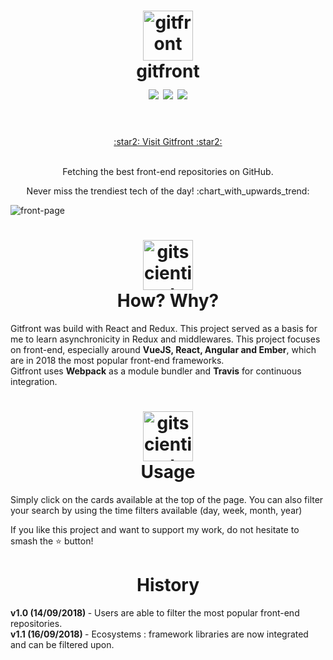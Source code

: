 <h1 align="center">
  	<img height="80" src="https://sendeyo.com/up/d/f30c064b15" alt="gitfront" /> <br> gitfront <br>
    <img align='center' src="https://img.shields.io/badge/version-1.1-brightgreen.svg"/>  
    <img align='center' src='https://img.shields.io/badge/status-up-brightgreen.svg'/>
    <img align='center' src='https://travis-ci.org/SCHKN/gitfront.svg?branch=master' /> <br> <br>
    
</h1>
<p align='center'>
<a  href='http://www.schkn.io'> :star2: Visit Gitfront :star2: </a> <br> <br>
</p>

<p align='center'>Fetching the best front-end repositories on GitHub.</p>
<p align='center'>Never miss the trendiest tech of the day! :chart_with_upwards_trend:</p> 


<img align="center" src="https://i.imgur.com/1fXhynf.png" alt="front-page" />

<h1 align='center'>
  <img height='80' src='https://sendeyo.com/up/d/1140662d5f' alt='gitscientist' /> <br> How? Why? <br>
  
</h1>

Gitfront was build with React and Redux. This project served as a basis for me to learn asynchronicity in Redux and middlewares.
This project focuses on front-end, especially around <b>VueJS, React, Angular and Ember</b>, which are in 2018 the most popular front-end frameworks. <br>
Gitfront uses <b>Webpack</b> as a module bundler and <b>Travis</b> for continuous integration.

<h1 align='center'>
  <img height='80' src='https://sendeyo.com/up/d/15c12aad5b' alt='gitscientist' /> <br> Usage <br>
</h1>

Simply click on the cards available at the top of the page. You can also filter your search by using the time filters available (day, week, month, year)

If you like this project and want to support my work, do not hesitate to smash the :star: button!

<h1 align='center'> History </h1>

<b> v1.0 (14/09/2018) </b> - Users are able to filter the most popular front-end repositories. <br>
<b> v1.1 (16/09/2018) </b> - Ecosystems : framework libraries are now integrated and can be filtered upon. 
